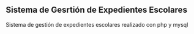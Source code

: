## Sistema de Gesrtión de Expedientes Escolares 
Sistema de gestión de expedientes escolares realizado con php y mysql
